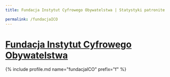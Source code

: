 ```yaml
---
title: Fundacja Instytut Cyfrowego Obywatelstwa | Statystyki patronite.pl | Patromierz

permalink: /fundacjaICO
---
```


# [Fundacja Instytut Cyfrowego Obywatelstwa](https://patronite.pl/fundacjaICO)

{% include profile.md name="fundacjaICO" prefix="f" %}

